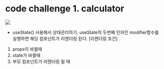 # code challenge 1. calculator
<img src="https://github.com/EUNSEO814/react-challenge/assets/97860973/9657153e-2e2b-4368-b1be-05a4cf828c65">

- useState() 사용해서 상태관리하기.
useState의 두번째 인자인 modifier함수를 실행하면 해당 컴포넌트가 리렌더링 된다.
[리렌더링 조건]
1) props이 바뀔때
2) state가 바뀔때
3) 부모 컴포넌트가 리렌더링 될 때
